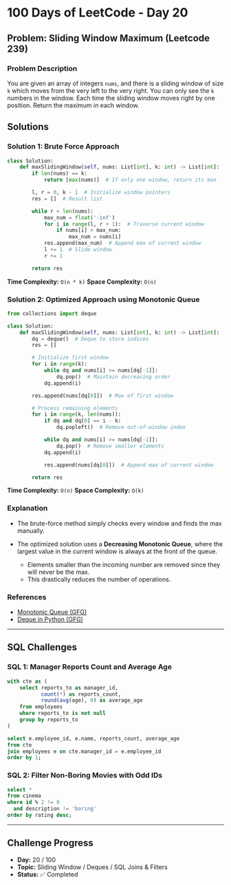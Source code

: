 # 100 Days of LeetCode - Day 20

## Problem: Sliding Window Maximum (Leetcode 239)

### Problem Description

You are given an array of integers `nums`, and there is a sliding window of size `k` which moves from the very left to the very right. You can only see the `k` numbers in the window. Each time the sliding window moves right by one position. Return the maximum in each window.


## Solutions

### Solution 1: Brute Force Approach

```python
class Solution:
    def maxSlidingWindow(self, nums: List[int], k: int) -> List[int]:
        if len(nums) == k:
            return [max(nums)]  # If only one window, return its max

        l, r = 0, k - 1  # Initialize window pointers
        res = []  # Result list

        while r < len(nums):
            max_num = float('-inf')
            for i in range(l, r + 1):  # Traverse current window
                if nums[i] > max_num:
                    max_num = nums[i]
            res.append(max_num)  # Append max of current window
            l += 1  # Slide window
            r += 1

        return res
```

**Time Complexity:** `O(n * k)`
**Space Complexity:** `O(n)`

### Solution 2: Optimized Approach using Monotonic Queue

```python
from collections import deque

class Solution:
    def maxSlidingWindow(self, nums: List[int], k: int) -> List[int]:
        dq = deque()  # Deque to store indices
        res = []

        # Initialize first window
        for i in range(k):
            while dq and nums[i] >= nums[dq[-1]]:
                dq.pop()  # Maintain decreasing order
            dq.append(i)

        res.append(nums[dq[0]])  # Max of first window

        # Process remaining elements
        for i in range(k, len(nums)):
            if dq and dq[0] == i - k:
                dq.popleft()  # Remove out-of-window index

            while dq and nums[i] >= nums[dq[-1]]:
                dq.pop()  # Remove smaller elements
            dq.append(i)

            res.append(nums[dq[0]])  # Append max of current window

        return res
```

**Time Complexity:** `O(n)`
**Space Complexity:** `O(k)`

### Explanation

* The brute-force method simply checks every window and finds the max manually.
* The optimized solution uses a **Decreasing Monotonic Queue**, where the largest value in the current window is always at the front of the queue.

  * Elements smaller than the incoming number are removed since they will never be the max.
  * This drastically reduces the number of operations.

### References

* [Monotonic Queue (GFG)](https://www.geeksforgeeks.org/introduction-to-monotonic-queues/)
* [Deque in Python (GFG)](https://www.geeksforgeeks.org/deque-in-python/)

---

## SQL Challenges

### SQL 1: Manager Reports Count and Average Age

```sql
with cte as (
    select reports_to as manager_id,
           count(*) as reports_count,
           round(avg(age), 0) as average_age
    from employees
    where reports_to is not null
    group by reports_to
)

select e.employee_id, e.name, reports_count, average_age
from cte
join employees e on cte.manager_id = e.employee_id
order by 1;
```

### SQL 2: Filter Non-Boring Movies with Odd IDs

```sql
select *
from cinema
where id % 2 != 0
  and description != 'boring'
order by rating desc;
```

---

## Challenge Progress

* **Day:** 20 / 100
* **Topic:** Sliding Window / Deques / SQL Joins & Filters
* **Status:** ✅ Completed
